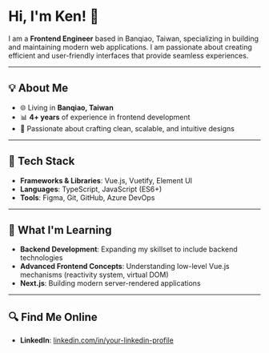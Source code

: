 # Hi, I'm Ken! 👋

I am a **Frontend Engineer** based in Banqiao, Taiwan, specializing in building and maintaining modern web applications. I am passionate about creating efficient and user-friendly interfaces that provide seamless experiences.

---

## 💡 About Me

- 🌐 Living in **Banqiao, Taiwan**
- 📊 **4+ years** of experience in frontend development
- 🎨 Passionate about crafting clean, scalable, and intuitive designs

---

## 🔧 Tech Stack

- **Frameworks & Libraries**: Vue.js, Vuetify, Element UI
- **Languages**: TypeScript, JavaScript (ES6+)
- **Tools**: Figma, Git, GitHub, Azure DevOps

---

## 🔎 What I'm Learning

- **Backend Development**: Expanding my skillset to include backend technologies
- **Advanced Frontend Concepts**: Understanding low-level Vue.js mechanisms (reactivity system, virtual DOM)
- **Next.js**: Building modern server-rendered applications

---

## 🔍 Find Me Online
- **LinkedIn**: [linkedin.com/in/your-linkedin-profile]([https://linkedin.com/in/your-linkedin-profile](https://www.linkedin.com/in/ken-tseng-837078108/))

